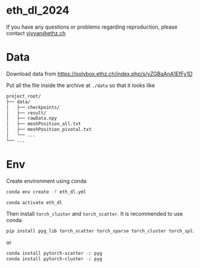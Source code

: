 # eth_dl_2024

If you have any questions or problems regarding reproduction, please contact <yiyyan@ethz.ch>

# Data 

Download data from https://polybox.ethz.ch/index.php/s/yZGBaAnA1EfFy1D

Put all the file inside the archive at `./data` so that it looks like

```bash
project_root/
├── data/
│   ├── checkpoints/
│   ├── result/
│   ├── rawData.npy
│   ├── meshPosition_all.txt
│   ├── meshPosition_pivotal.txt
│   └── ...
└── ...
```

# Env
Create environment using conda

```bash
conda env create -f eth_dl.yml

conda activate eth_dl
```
Then install `torch_cluster` and `torch_scatter`. It is recommended to use conda.

```bash
pip install pyg_lib torch_scatter torch_sparse torch_cluster torch_spline_conv -f https://data.pyg.org/whl/torch-2.0.0+cu117.html
```
or
```bash
conda install pytorch-scatter -c pyg
conda install pytorch-cluster -c pyg
```
